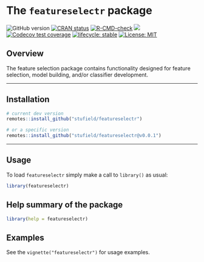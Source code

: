 
<!-- README.md is generated from README.Rmd. Please edit that file -->

# The `featureselectr` package

<!-- badges: start -->

![GitHub
version](https://img.shields.io/badge/Version-0.0.1.9001-success.svg?style=flat&logo=github)
[![CRAN
status](http://www.r-pkg.org/badges/version/featureselectr)](https://cran.r-project.org/package=featureselectr)
[![R-CMD-check](https://github.com/stufield/featureselectr/workflows/R-CMD-check/badge.svg)](https://github.com/stufield/featureselectr/actions)
[![](https://cranlogs.r-pkg.org/badges/grand-total/featureselectr)](https://cran.r-project.org/package=featureselectr)
[![Codecov test
coverage](https://codecov.io/gh/stufield/featureselectr/branch/main/graph/badge.svg)](https://app.codecov.io/gh/stufield/featureselectr?branch=main)
[![lifecycle:
stable](https://img.shields.io/badge/lifecycle-stable-brightgreen.svg)](https://lifecycle.r-lib.org/articles/stages.html#stable)
[![License:
MIT](https://img.shields.io/badge/License-MIT-blue.svg)](https://choosealicense.com/licenses/mit/)
<!-- badges: end -->

## Overview

The feature selection package contains functionality designed for
feature selection, model building, and/or classifier development.

------------------------------------------------------------------------

## Installation

``` r
# current dev version
remotes::install_github("stufield/featureselectr")

# or a specific version
remotes::install_github("stufield/featureselectr@v0.0.1")
```

------------------------------------------------------------------------

## Usage

To load `featureselectr` simply make a call to `library()` as usual:

``` r
library(featureselectr)
```

## Help summary of the package

``` r
library(help = featureselectr)
```

## Examples

See the `vignette("featureselectr")` for usage examples.
